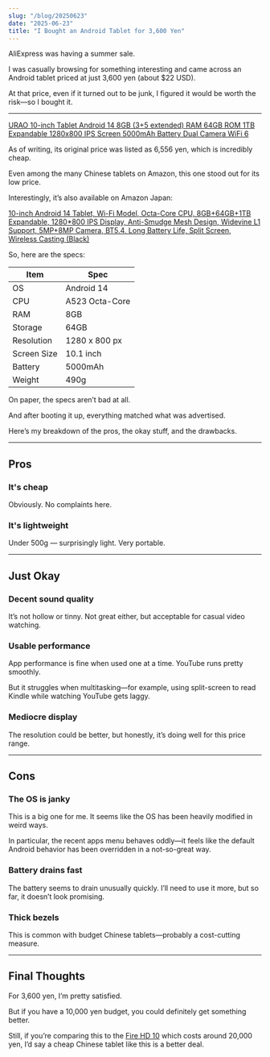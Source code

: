 ```yaml
---
slug: "/blog/20250623"
date: "2025-06-23"
title: "I Bought an Android Tablet for 3,600 Yen"
---
```


AliExpress was having a summer sale.

I was casually browsing for something interesting and came across an Android tablet priced at just 3,600 yen (about $22 USD).

At that price, even if it turned out to be junk, I figured it would be worth the risk—so I bought it.

---

[URAO 10-inch Tablet Android 14 8GB (3+5 extended) RAM 64GB ROM 1TB Expandable 1280x800 IPS Screen 5000mAh Battery Dual Camera WiFi 6](https://ja.aliexpress.com/item/1005009091027764.html?gatewayAdapt=glo2jpn)

As of writing, its original price was listed as 6,556 yen, which is incredibly cheap.

Even among the many Chinese tablets on Amazon, this one stood out for its low price.

Interestingly, it’s also available on Amazon Japan:

[10-inch Android 14 Tablet, Wi-Fi Model, Octa-Core CPU, 8GB+64GB+1TB Expandable, 1280\*800 IPS Display, Anti-Smudge Mesh Design, Widevine L1 Support, 5MP+8MP Camera, BT5.4, Long Battery Life, Split Screen, Wireless Casting (Black)](https://amzn.to/4nbZWvJ)

So, here are the specs:

| Item        | Spec           |
| ----------- | -------------- |
| OS          | Android 14     |
| CPU         | A523 Octa-Core |
| RAM         | 8GB            |
| Storage     | 64GB           |
| Resolution  | 1280 x 800 px  |
| Screen Size | 10.1 inch      |
| Battery     | 5000mAh        |
| Weight      | 490g           |

On paper, the specs aren’t bad at all.

And after booting it up, everything matched what was advertised.

Here’s my breakdown of the pros, the okay stuff, and the drawbacks.

---

## Pros

### It's cheap

Obviously. No complaints here.

### It's lightweight

Under 500g — surprisingly light. Very portable.

---

## Just Okay

### Decent sound quality

It’s not hollow or tinny. Not great either, but acceptable for casual video watching.

### Usable performance

App performance is fine when used one at a time. YouTube runs pretty smoothly.

But it struggles when multitasking—for example, using split-screen to read Kindle while watching YouTube gets laggy.

### Mediocre display

The resolution could be better, but honestly, it’s doing well for this price range.

---

## Cons

### The OS is janky

This is a big one for me. It seems like the OS has been heavily modified in weird ways.

In particular, the recent apps menu behaves oddly—it feels like the default Android behavior has been overridden in a not-so-great way.

### Battery drains fast

The battery seems to drain unusually quickly. I’ll need to use it more, but so far, it doesn’t look promising.

### Thick bezels

This is common with budget Chinese tablets—probably a cost-cutting measure.

---

## Final Thoughts

For 3,600 yen, I’m pretty satisfied.

But if you have a 10,000 yen budget, you could definitely get something better.

Still, if you’re comparing this to the [Fire HD 10](https://www.amazon.co.jp/dp/B0C2XN8HKD/ref=ods_cp_tab_tun?tag=piro09190c-22&th=1) which costs around 20,000 yen, I’d say a cheap Chinese tablet like this is a better deal.
